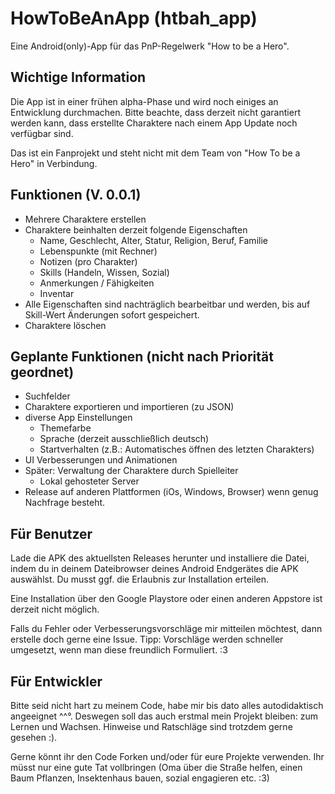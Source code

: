 # HowToBeAnApp (htbah_app)

Eine Android(only)-App für das PnP-Regelwerk "How to be a Hero".

## Wichtige Information

Die App ist in einer frühen alpha-Phase und wird noch einiges an Entwicklung durchmachen.
Bitte beachte, dass derzeit nicht garantiert werden kann, dass erstellte Charaktere nach einem App Update noch verfügbar sind.

Das ist ein Fanprojekt und steht nicht mit dem Team von "How To be a Hero" in Verbindung.

## Funktionen (V. 0.0.1)
- Mehrere Charaktere erstellen
- Charaktere beinhalten derzeit folgende Eigenschaften
  - Name, Geschlecht, Alter, Statur, Religion, Beruf, Familie
  - Lebenspunkte (mit Rechner)
  - Notizen (pro Charakter)
  - Skills (Handeln, Wissen, Sozial)
  - Anmerkungen / Fähigkeiten
  - Inventar
- Alle Eigenschaften sind nachträglich bearbeitbar und werden, bis auf Skill-Wert Änderungen sofort gespeichert.
- Charaktere löschen

## Geplante Funktionen (nicht nach Priorität geordnet)
- Suchfelder
- Charaktere exportieren und importieren (zu JSON)
- diverse App Einstellungen
  - Themefarbe
  - Sprache (derzeit ausschließlich deutsch)
  - Startverhalten (z.B.: Automatisches öffnen des letzten Charakters)
- UI Verbesserungen und Animationen
- Später: Verwaltung der Charaktere durch Spielleiter
  - Lokal gehosteter Server
- Release auf anderen Plattformen (iOs, Windows, Browser) wenn genug Nachfrage besteht.

## Für Benutzer
Lade die APK des aktuellsten Releases herunter und installiere die Datei, indem du in deinem Dateibrowser deines Android
Endgerätes die APK auswählst. Du musst ggf. die Erlaubnis zur Installation erteilen.

Eine Installation über den Google Playstore oder einen anderen Appstore ist derzeit nicht möglich.

Falls du Fehler oder Verbesserungsvorschläge mir mitteilen möchtest, dann erstelle doch gerne eine Issue.
Tipp: Vorschläge werden schneller umgesetzt, wenn man diese freundlich Formuliert. :3

## Für Entwickler
Bitte seid nicht hart zu meinem Code, habe mir bis dato alles autodidaktisch angeeignet ^^°.
Deswegen soll das auch erstmal mein Projekt bleiben: zum Lernen und Wachsen. 
Hinweise und Ratschläge sind trotzdem gerne gesehen :).

Gerne könnt ihr den Code Forken und/oder für eure Projekte verwenden. 
Ihr müsst nur eine gute Tat vollbringen (Oma über die Straße helfen, einen Baum Pflanzen, Insektenhaus bauen,
sozial engagieren etc. :3)